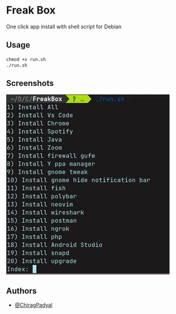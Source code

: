 
# Freak Box

One click app install with shell script for Debian


## Usage

```shell
chmod +x run.sh
./run.sh
```


## Screenshots

![App Screenshot](./screenshot.png)


## Authors

- [@ChiragPadyal](https://github.com/FreakStar03)

